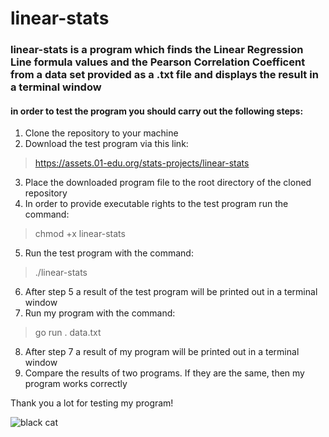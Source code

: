 # linear-stats

### linear-stats is a program which finds the Linear Regression Line formula values and the Pearson Correlation Coefficent from a data set provided as a .txt file and displays the result in a terminal window 


#### in order to test the program you should carry out the following steps: 

1. Clone the repository to your machine
2. Download the test program via this link: 
> https://assets.01-edu.org/stats-projects/linear-stats
3. Place the downloaded program file to the root directory of the cloned repository
4. In order to provide executable rights to the test program run the command: 
> chmod +x linear-stats
5. Run the test program with the command: 
> ./linear-stats
6. After step 5 a result of the test program will be printed out in a terminal window
7. Run my program with the command: 
> go run . data.txt
8. After step 7 a result of my program will be printed out in a terminal window
9. Compare the results of two programs. If they are the same, then my program works correctly

Thank you a lot for testing my program!



![black cat](https://encrypted-tbn0.gstatic.com/images?q=tbn:ANd9GcTlCmZNZTRr2c33iinneBtyyW2NjFkOSpGOLw&usqp=CAU)